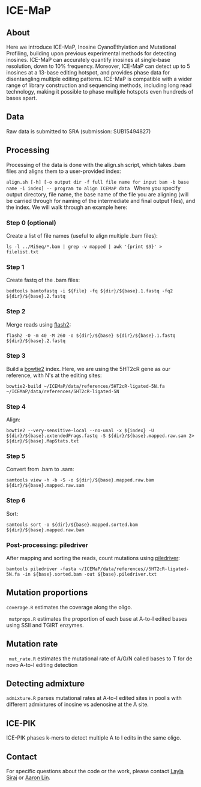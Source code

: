 # ICE-MaP
## About
Here we introduce ICE-MaP, Inosine CyanoEthylation and Mutational Profiling, building upon previous experimental methods for detecting inosines. ICE-MaP can accurately quantify inosines at single-base resolution, down to 10% frequency. Moreover, ICE-MaP can detect up to 5 inosines at a 13-base editing hotspot, and provides phase data for disentangling multiple editing patterns. ICE-MaP is compatible with a wider range of library construction and sequencing methods, including long read technology, making it possible to phase multiple  hotspots even hundreds of bases apart. 
## Data
Raw data is submitted to SRA (submission: SUB15494827)
## Processing
Processing of the data is done with the align.sh script, which takes .bam files and aligns them to a user-provided index:

```align.sh [-h] [-o output dir -f full file name for input bam -b base name -i index] -- program to align ICEMaP data ```
Where you specify output directory, file name, the base name of the file you are aligning (will be carried through for naming of the intermediate and final output files), and the index. We will walk through an example here:
### Step 0 (optional)
Create a list of file names (useful to align multiple .bam files):

```ls -l ../MiSeq/*.bam | grep -v mapped | awk '{print $9}' > filelist.txt```
### Step 1
Create fastq of the .bam files:

```bedtools bamtofastq -i ${file} -fq ${dir}/${base}.1.fastq -fq2 ${dir}/${base}.2.fastq```
### Step 2
Merge reads using [flash2](https://github.com/dstreett/FLASH2):

```flash2 -O -m 40 -M 260 -o ${dir}/${base} ${dir}/${base}.1.fastq ${dir}/${base}.2.fastq```
### Step 3
Build a [bowtie2](https://github.com/BenLangmead/bowtie2) index. Here, we are using the 5HT2cR gene as our reference, with N's at the editing sites:

```bowtie2-build ~/ICEMaP/data/references/5HT2cR-ligated-5N.fa ~/ICEMaP/data/references/5HT2cR-ligated-5N ```
### Step 4 
Align:

```bowtie2 --very-sensitive-local --no-unal -x ${index} -U ${dir}/${base}.extendedFrags.fastq -S ${dir}/${base}.mapped.raw.sam 2> ${dir}/${base}.MapStats.txt```

### Step 5
Convert from .bam to .sam:

```samtools view -h -b -S -o ${dir}/${base}.mapped.raw.bam ${dir}/${base}.mapped.raw.sam```
### Step 6
Sort:

```samtools sort -o ${dir}/${base}.mapped.sorted.bam ${dir}/${base}.mapped.raw.bam```

### Post-processing: piledriver
After mapping and sorting the reads, count mutations using [piledriver](https://github.com/arq5x/piledriver):

```bamtools piledriver -fasta ~/ICEMaP/data/references//5HT2cR-ligated-5N.fa -in ${base}.sorted.bam -out ${base}.piledriver.txt```

## Mutation proportions
```coverage.R``` estimates the coverage along the oligo.

``` mutprops.R``` estimates the proportion of each base at A-to-I edited bases using SSII and TGIRT enzymes. 


## Mutation rate
``` mut_rate.R``` estimates the mutational rate of A/G/N called bases to T for de novo A-to-I editing detection


## Detecting admixture
```admixture.R``` parses mutational rates at A-to-I edited sites in pool s with different admixtures of inosine vs adenosine at the A site. 

## ICE-PIK
ICE-PIK phases k-mers to detect multiple A to I edits in the same oligo. 

## Contact
For specific questions about the code or the work, please contact [Layla Siraj](layla.siraj@gmail.com) or [Aaron Lin](alin@broadinstitute.org).
